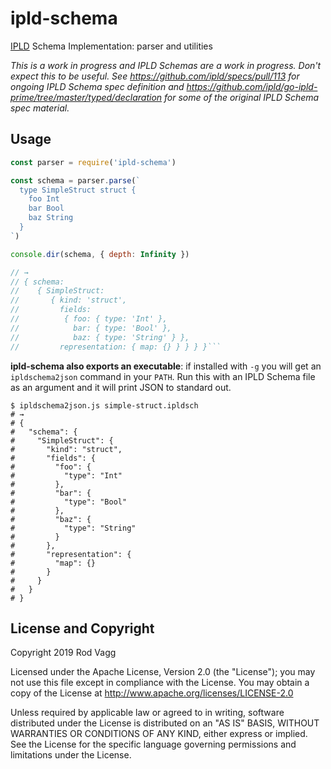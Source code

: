 # ipld-schema

[IPLD](http://ipld.io/) Schema Implementation: parser and utilities

_This is a work in progress and IPLD Schemas are a work in progress. Don't expect this to be useful. See https://github.com/ipld/specs/pull/113 for ongoing IPLD Schema spec definition and https://github.com/ipld/go-ipld-prime/tree/master/typed/declaration for some of the original IPLD Schema spec material._

## Usage

```js
const parser = require('ipld-schema')

const schema = parser.parse(`
  type SimpleStruct struct {
    foo Int
    bar Bool
    baz String
  }
`)

console.dir(schema, { depth: Infinity })

// →
// { schema:
//    { SimpleStruct:
//       { kind: 'struct',
//         fields:
//          { foo: { type: 'Int' },
//            bar: { type: 'Bool' },
//            baz: { type: 'String' } },
//         representation: { map: {} } } } }```
```

**ipld-schema also exports an executable**: if installed with `-g` you will get an `ipldschema2json` command in your `PATH`. Run this with an IPLD Schema file as an argument and it will print JSON to standard out.

```
$ ipldschema2json.js simple-struct.ipldsch
# →
# {
#   "schema": {
#     "SimpleStruct": {
#       "kind": "struct",
#       "fields": {
#         "foo": {
#           "type": "Int"
#         },
#         "bar": {
#           "type": "Bool"
#         },
#         "baz": {
#           "type": "String"
#         }
#       },
#       "representation": {
#         "map": {}
#       }
#     }
#   }
# }
```

## License and Copyright

Copyright 2019 Rod Vagg

Licensed under the Apache License, Version 2.0 (the "License"); you may not use this file except in compliance with the License. You may obtain a copy of the License at http://www.apache.org/licenses/LICENSE-2.0

Unless required by applicable law or agreed to in writing, software distributed under the License is distributed on an "AS IS" BASIS, WITHOUT WARRANTIES OR CONDITIONS OF ANY KIND, either express or implied. See the License for the specific language governing permissions and limitations under the License.
